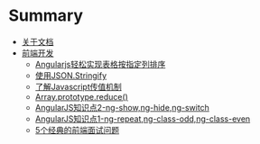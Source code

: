 # Summary

* [关于文档](README.md)
* [前端开发](前端开发.md)
   * [Angularjs轻松实现表格按指定列排序]()
   * [使用JSON.Stringify]()
   * [了解Javascript传值机制]()
   * [Array.prototype.reduce()]()
   * [AngularJS知识点2-ng-show,ng-hide,ng-switch](EOF/Angularjs知识点2.md)
   * [AngularJS知识点1-ng-repeat,ng-class-odd,ng-class-even]()
   * [5个经典的前端面试问题](EOF/5个经典的前端面试问题.md)

